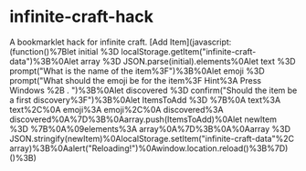 # infinite-craft-hack
A bookmarklet hack for infinite craft.
[Add Item](javascript:(function()%7Blet initial %3D localStorage.getItem("infinite-craft-data")%3B%0Alet array %3D JSON.parse(initial).elements%0Alet text %3D prompt("What is the name of the item%3F")%3B%0Alet emoji %3D prompt("What should the emoji be for the item%3F Hint%3A Press Windows %2B . ")%3B%0Alet discovered %3D confirm("Should the item be a first discovery%3F")%3B%0Alet ItemsToAdd %3D %7B%0A  text%3A text%2C%0A  emoji%3A emoji%2C%0A  discovered%3A discovered%0A%7D%3B%0Aarray.push(ItemsToAdd)%0Alet newItem %3D %7B%0A%09elements%3A array%0A%7D%3B%0A%0Aarray %3D JSON.stringify(newItem)%0AlocalStorage.setItem("infinite-craft-data"%2C array)%3B%0Aalert("Reloading!")%0Awindow.location.reload()%3B%7D)()%3B)
